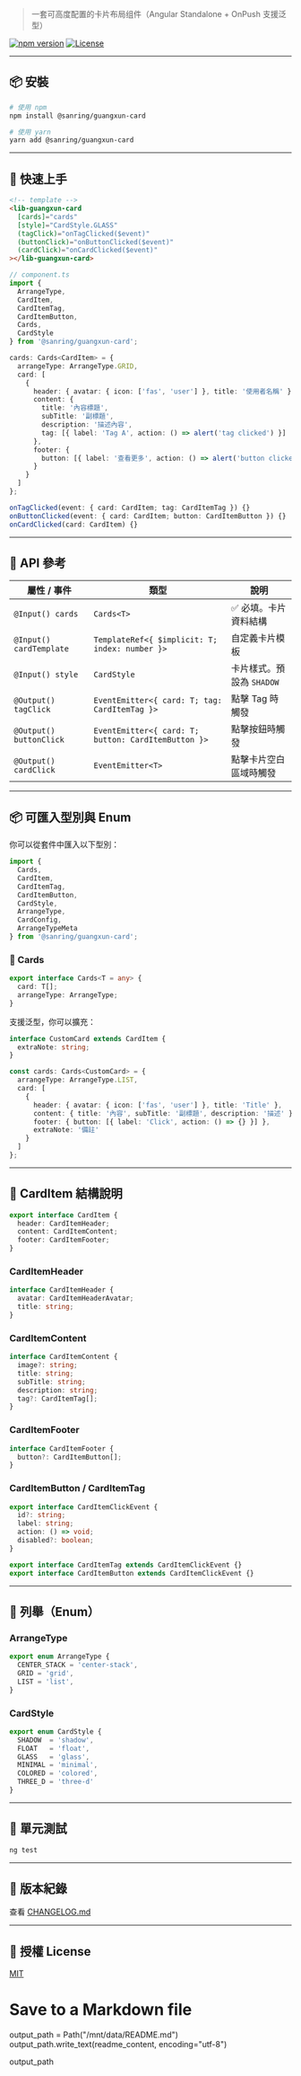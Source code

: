 > 一套可高度配置的卡片布局组件（Angular Standalone + OnPush 支援泛型）

[![npm version](https://img.shields.io/npm/v/@sanring/guangxun-card)](https://www.npmjs.com/package/@sanring/guangxun-card)
[![License](https://img.shields.io/npm/l/@sanring/guangxun-card)](LICENSE)

---

## 📦 安裝

```bash
# 使用 npm
npm install @sanring/guangxun-card

# 使用 yarn
yarn add @sanring/guangxun-card
```

---

## 🚀 快速上手

```html
<!-- template -->
<lib-guangxun-card
  [cards]="cards"
  [style]="CardStyle.GLASS"
  (tagClick)="onTagClicked($event)"
  (buttonClick)="onButtonClicked($event)"
  (cardClick)="onCardClicked($event)"
></lib-guangxun-card>
```

```ts
// component.ts
import {
  ArrangeType,
  CardItem,
  CardItemTag,
  CardItemButton,
  Cards,
  CardStyle
} from '@sanring/guangxun-card';

cards: Cards<CardItem> = {
  arrangeType: ArrangeType.GRID,
  card: [
    {
      header: { avatar: { icon: ['fas', 'user'] }, title: '使用者名稱' },
      content: {
        title: '內容標題',
        subTitle: '副標題',
        description: '描述內容',
        tag: [{ label: 'Tag A', action: () => alert('tag clicked') }]
      },
      footer: {
        button: [{ label: '查看更多', action: () => alert('button clicked') }]
      }
    }
  ]
};

onTagClicked(event: { card: CardItem; tag: CardItemTag }) {}
onButtonClicked(event: { card: CardItem; button: CardItemButton }) {}
onCardClicked(card: CardItem) {}
```

---

## 🧩 API 參考

| 屬性 / 事件 | 類型 | 說明 |
|-------------|------|------|
| `@Input() cards` | `Cards<T>` | ✅ 必填。卡片資料結構 |
| `@Input() cardTemplate` | `TemplateRef<{ $implicit: T; index: number }>` | 自定義卡片模板 |
| `@Input() style` | `CardStyle` | 卡片樣式。預設為 `SHADOW` |
| `@Output() tagClick` | `EventEmitter<{ card: T; tag: CardItemTag }>` | 點擊 Tag 時觸發 |
| `@Output() buttonClick` | `EventEmitter<{ card: T; button: CardItemButton }>` | 點擊按鈕時觸發 |
| `@Output() cardClick` | `EventEmitter<T>` | 點擊卡片空白區域時觸發 |

---

## 📦 可匯入型別與 Enum

你可以從套件中匯入以下型別：

```ts
import {
  Cards,
  CardItem,
  CardItemTag,
  CardItemButton,
  CardStyle,
  ArrangeType,
  CardConfig,
  ArrangeTypeMeta
} from '@sanring/guangxun-card';
```

### 🧾 Cards<T>

```ts
export interface Cards<T = any> {
  card: T[];
  arrangeType: ArrangeType;
}
```

支援泛型，你可以擴充：

```ts
interface CustomCard extends CardItem {
  extraNote: string;
}

const cards: Cards<CustomCard> = {
  arrangeType: ArrangeType.LIST,
  card: [
    {
      header: { avatar: { icon: ['fas', 'user'] }, title: 'Title' },
      content: { title: '內容', subTitle: '副標題', description: '描述' },
      footer: { button: [{ label: 'Click', action: () => {} }] },
      extraNote: '備註'
    }
  ]
};
```

---

## 🎴 CardItem 結構說明

```ts
export interface CardItem {
  header: CardItemHeader;
  content: CardItemContent;
  footer: CardItemFooter;
}
```

### CardItemHeader

```ts
interface CardItemHeader {
  avatar: CardItemHeaderAvatar;
  title: string;
}
```

### CardItemContent

```ts
interface CardItemContent {
  image?: string;
  title: string;
  subTitle: string;
  description: string;
  tag?: CardItemTag[];
}
```

### CardItemFooter

```ts
interface CardItemFooter {
  button?: CardItemButton[];
}
```

### CardItemButton / CardItemTag

```ts
export interface CardItemClickEvent {
  id?: string;
  label: string;
  action: () => void;
  disabled?: boolean;
}

export interface CardItemTag extends CardItemClickEvent {}
export interface CardItemButton extends CardItemClickEvent {}
```

---

## 🎨 列舉（Enum）

### ArrangeType

```ts
export enum ArrangeType {
  CENTER_STACK = 'center-stack',
  GRID = 'grid',
  LIST = 'list',
}
```

### CardStyle

```ts
export enum CardStyle {
  SHADOW  = 'shadow',
  FLOAT   = 'float',
  GLASS   = 'glass',
  MINIMAL = 'minimal',
  COLORED = 'colored',
  THREE_D = 'three-d'
}
```

---

## 🧪 單元測試

```bash
ng test
```

---

## 📝 版本紀錄

查看 [CHANGELOG.md](./CHANGELOG.md)

---

## 🪪 授權 License

[MIT](./LICENSE)

# Save to a Markdown file
output_path = Path("/mnt/data/README.md")
output_path.write_text(readme_content, encoding="utf-8")

output_path
